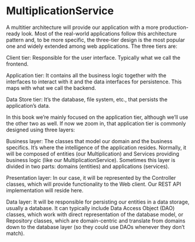 # MultiplicationService

A multitier architecture will provide our application with a more production-ready look. Most of the real-world applications follow this architecture pattern and, to be more specific, the three-tier design is the most popular one and widely extended among web applications. The three tiers are:

Client tier: Responsible for the user interface. Typically what we call the frontend.

Application tier: It contains all the business logic together with the interfaces to interact with it and the data interfaces for persistence. This maps with what we call the backend.

Data Store tier: It’s the database, file system, etc., that persists the application’s data.

In this book we’re mainly focused on the application tier, although we’ll use the other two as well. If now we zoom in, that application tier is commonly designed using three layers:

Business layer: The classes that model our domain and the business specifics. It’s where the intelligence of the application resides. Normally, it will be composed of entities (our Multiplication) and Services providing business logic (like our MultiplicationService). Sometimes this layer is divided in two parts: domains (entities) and applications (services).

Presentation layer: In our case, it will be represented by the Controller classes, which will provide functionality to the Web client. Our REST API implementation will reside here.

Data layer: It will be responsible for persisting our entities in a data storage, usually a database. It can typically include Data Access Object (DAO) classes, which work with direct representation of the database model, or Repository classes, which are domain-centric and translate from domains down to the database layer (so they could use DAOs whenever they don’t match).



